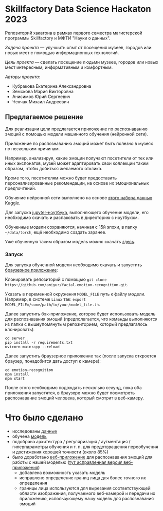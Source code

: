 # Skillfactory Data Science Hackaton 2023

Репозиторий хакатона в рамках первого семестра магистерской программы
Skillfactory и МФТИ "Науки о данных".

*Задача проекта* — улучшить опыт от посещения музеев, городов или
новых мест с помощью информационных технологий.

*Цель проекта* — сделать посещение людьми музеев, городов или новых 
мест интересным, информативным и комфортным.

*Авторы проекта:*
- Кубракова Екатерина Александровна
- Земскова Мария Викторовна
- Анисимов Юрий Сергеевич
- Ченчак Михаил Андреевич

## Предлагаемое решение

Для реализации цели предлагается приложение по распознаванию эмоций
с помощью модели машинного обучения (нейронной сети).  

Приложение по распознаванию эмоций может быть полезно в музеях по
нескольким причинам.  

Например, анализируя, какие эмоции получают посетители от тех или иных
экспонатов, музей может адаптировать свои
коллекции таким образом, чтобы добиться желаемого отклика.  

Кроме того, посетителям можно будет предоставить персонализированные
рекомендации, на основе их эмоциональных предпочтений.  

Обучение нейронной сети выполнено на основе
[этого набора данных Kaggle](https://www.kaggle.com/datasets/sujaykapadnis/emotion-recognition-dataset).  

Для запуска [jupyter-ноутбука](./hackaton.ipynb), выполняющего обучение
модели, его необходимо скачать и распаковать в директорию с ноутбуком.  

Обученные модели сохраняются, начиная с 15й эпохи, в папку `~/data/torch`,
ещё необходимо создать заранее.  

Уже обученную таким образом модель можно скачать
[здесь](https://drive.google.com/file/d/1cZaV8ab__-jepbpBx2gtjUWeRXeEn-a6/view).  

### Запуск

Для запуска обученной модели необходимо скачать и запустить
[браузерное приложение](https://github.com/aniyur/facial-emotion-recognition):  

Клонировать репозиторий с помощью `git clone https://github.com/aniyur/facial-emotion-recognition.git`.

Указать в переменной окружения `MODEL_FILE` путь к файлу модели.
Например, в системе `Linux` так: `export MODEL_FILE=/some/path/to/your/model_file.th`.

Далее запустить бэк-приложение, которое будет использовать модель для
распознавания эмоций (предполагается, что команды
выполняются из папки с вышеупомянутым репозиторием,
который предлагалось клонировать):  
```
cd server
pip install -r requirements.txt
uvicorn main:app --reload
```

Далее запустить браузерное приложение так (после запуска откроется
браузер, понадобится дать доступ к камере):  
```
cd emotion-recognition
npm install
npm start
```

После этого необходимо подождать несколько секунд, пока оба приложения
запустятся, в браузере можно будет посмотреть
распознавание эмоций человека, который смотрит в веб-камеру.  


# Что было сделано

- исследованы [данные](https://www.kaggle.com/datasets/sujaykapadnis/emotion-recognition-dataset)
- обучена [модель](https://drive.google.com/file/d/1cZaV8ab__-jepbpBx2gtjUWeRXeEn-a6/view)
- подобрана архитектура / регуляризация / аугментация / гиперпараметры обучения и т. п. для предотвращения переобучения
  и достижения хорошей точности (около 85%)
- было доработано [веб-приложение](https://github.com/victor369basu/facial-emotion-recognition) для распознавания
  эмоций для работы с нашей моделью ([тут исправленная версия веб-приложения](https://github.com/aniyur/facial-emotion-recognition))
  - добавлена возможность указать модель
  - исправлено определение границ лица для более точного их определения
  - границы лица используются для вырезания соответствующей области изображения, получаемого веб-камерой
    и передачи их приложению, использующему нашу модель для распознавания эмоций
